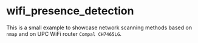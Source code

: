  # wifi_presence_detection
This is a small example to showcase network scanning methods based on `nmap` and on UPC WiFi router `Compal CH7465LG`.
